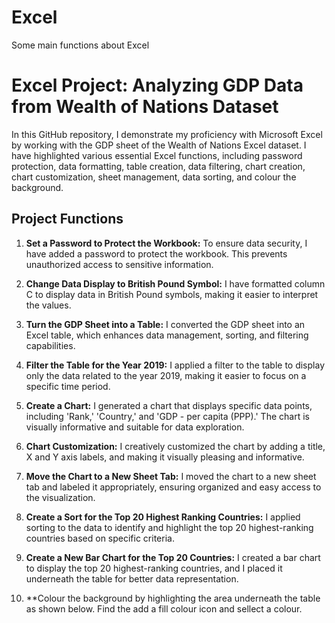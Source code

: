# Excel
Some main functions about Excel
# Excel Project: Analyzing GDP Data from Wealth of Nations Dataset

In this GitHub repository, I demonstrate my proficiency with Microsoft Excel by working with the GDP sheet of the Wealth of Nations Excel dataset. I have highlighted various essential Excel functions, including password protection, data formatting, table creation, data filtering, chart creation, chart customization, sheet management, data sorting, and colour the background.

## Project Functions

1. **Set a Password to Protect the Workbook:** To ensure data security, I have added a password to protect the workbook. This prevents unauthorized access to sensitive information.

2. **Change Data Display to British Pound Symbol:** I have formatted column C to display data in British Pound symbols, making it easier to interpret the values.

3. **Turn the GDP Sheet into a Table:** I converted the GDP sheet into an Excel table, which enhances data management, sorting, and filtering capabilities.

4. **Filter the Table for the Year 2019:** I applied a filter to the table to display only the data related to the year 2019, making it easier to focus on a specific time period.

5. **Create a Chart:** I generated a chart that displays specific data points, including 'Rank,' 'Country,' and 'GDP - per capita (PPP).' The chart is visually informative and suitable for data exploration.

6. **Chart Customization:** I creatively customized the chart by adding a title, X and Y axis labels, and making it visually pleasing and informative.

7. **Move the Chart to a New Sheet Tab:** I moved the chart to a new sheet tab and labeled it appropriately, ensuring organized and easy access to the visualization.

8. **Create a Sort for the Top 20 Highest Ranking Countries:** I applied sorting to the data to identify and highlight the top 20 highest-ranking countries based on specific criteria.

9. **Create a New Bar Chart for the Top 20 Countries:** I created a bar chart to display the top 20 highest-ranking countries, and I placed it underneath the table for better data representation.

10. **Colour the background by highlighting the area underneath the table as shown below. Find 
the add a fill colour icon and sellect a colour. 


